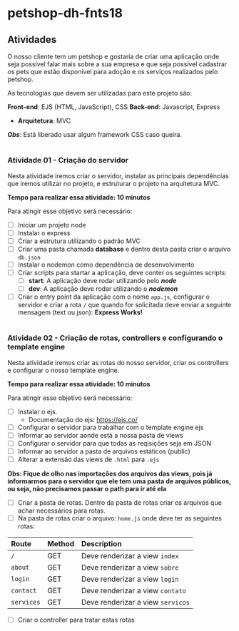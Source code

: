 # petshop-dh-fnts18

## Atividades

O nosso cliente tem um petshop e gostaria de criar uma aplicação onde seja possível falar mais sobre a sua empresa e que seja possível cadastrar os pets que estão disponível para adoção e os serviços realizados pelo petshop.

As tecnologias que devem ser utilizadas para este projeto são:

**Front-end**: EJS (HTML, JavaScript), CSS
**Back-end**: Javascript, Express

-   **Arquitetura**: MVC

**_Obs_**: Está liberado usar algum framework CSS caso queira.

#

### **Atividade 01 - Criação do servidor**

Nesta atividade iremos criar o servidor, instalar as principais dependências que iremos utilizar no projeto, e estruturar o projeto na arquitetura MVC.

**Tempo para realizar essa atividade: 10 minutos**

Para atingir esse objetivo será necessário:

-   [ ] Iniciar um projeto node
-   [ ] Instalar o express
-   [ ] Criar a estrutura utilizando o padrão MVC
-   [ ] Criar uma pasta chamada **database** e dentro desta pasta criar o arquivo `db.json`
-   [ ] Instalar o nodemon como dependência de desenvolvimento
-   [ ] Criar scripts para startar a aplicação, deve conter os seguintes scripts:
    -   [ ] **start**: A aplicação deve rodar utilizando pelo **_node_**
    -   [ ] **dev**: A aplicação deve rodar utilizando o **_nodemon_**
-   [ ] Criar o entry point da aplicação com o nome `app.js`, configurar o servidor e criar a rota `/` que quando for solicitada deve enviar a seguinte mensagem (text ou json): **Express Works!**

#

### **Atividade 02 - Criação de rotas, controllers e configurando o template engine**

Nesta atividade iremos criar as rotas do nosso servidor, criar os controllers e configurar o nosso template engine.

**Tempo para realizar essa atividade: 10 minutos**

Para atingir esse objetivo será necessário:

-   [ ] Instalar o ejs.
    -   Documentação do ejs: https://ejs.co/
-   [ ] Configurar o servidor para trabalhar com o template engine ejs
-   [ ] Informar ao servidor aonde está a nossa pasta de views
-   [ ] Configurar o servidor para que todas as reqisições seja em JSON
-   [ ] Informar ao servidor a pasta de arquivos estáticos (public)
-   [ ] Alterar a extensão das views de `.html` para `.ejs`

**Obs: Fique de olho nas importações dos arquivos das views, pois já informarmos para o servidor que ele tem uma pasta de arquivos públicos, ou seja, não precisamos passar o path para ir até ela**

-   [ ] Criar a pasta de rotas. Dentro da pasta de rotas criar os arquivos que achar necessários para rotas.
-   [ ] Na pasta de rotas criar o arquivo: `home.js` onde deve ter as seguintes rotas:

| Route      | Method | Description                       |
| :--------- | :----- | :-------------------------------- |
| `/`        | GET    | Deve renderizar a view `index`    |
| `about`    | GET    | Deve renderizar a view `sobre`    |
| `login`    | GET    | Deve renderizar a view `login`    |
| `contact`  | GET    | Deve renderizar a view `contato`  |
| `services` | GET    | Deve renderizar a view `servicos` |

-   [ ] Criar o controller para tratar estas rotas
